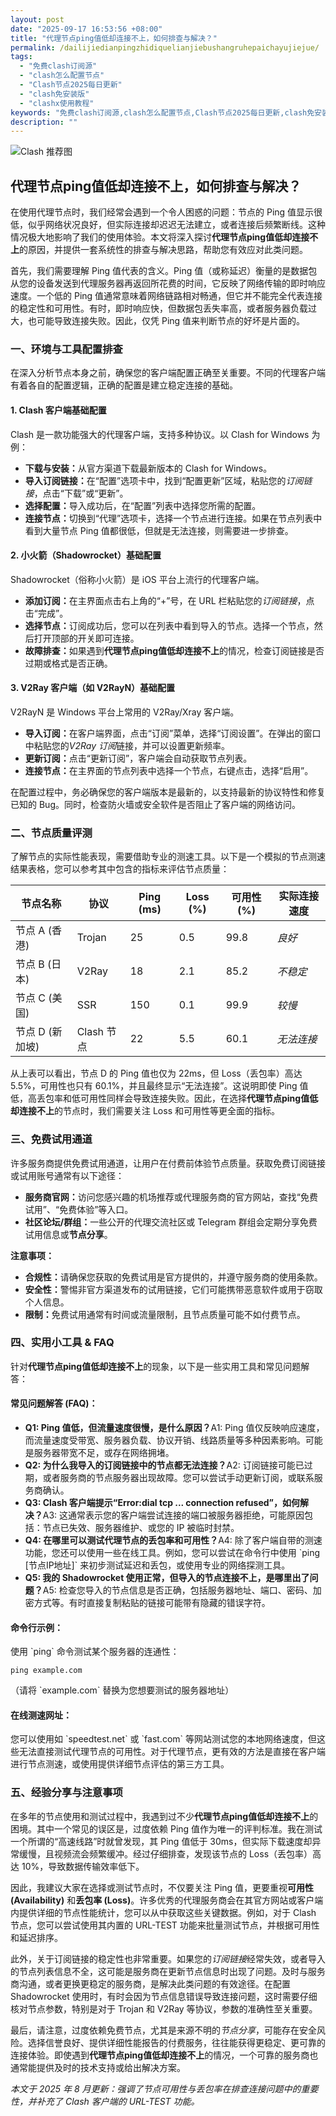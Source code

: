 ```yaml
---
layout: post
date: "2025-09-17 16:53:56 +08:00"
title: "代理节点ping值低却连接不上，如何排查与解决？"
permalink: /dailijiedianpingzhidiquelianjiebushangruhepaichayujiejue/
tags:
  - "免费clash订阅源"
  - "clash怎么配置节点"
  - "Clash节点2025每日更新"
  - "clash免安装版"
  - "clashx使用教程"
keywords: "免费clash订阅源,clash怎么配置节点,Clash节点2025每日更新,clash免安装版,clashx使用教程"
description: ""
---
```


![Clash 推荐图](https://clashjd.github.io/assets/img/节点订阅地址.png)

## 代理节点ping值低却连接不上，如何排查与解决？


<p>在使用代理节点时，我们经常会遇到一个令人困惑的问题：节点的 Ping 值显示很低，似乎网络状况良好，但实际连接却迟迟无法建立，或者连接后频繁断线。这种情况极大地影响了我们的使用体验。本文将深入探讨<strong>代理节点ping值低却连接不上</strong>的原因，并提供一套系统性的排查与解决思路，帮助您有效应对此类问题。</p>

<p>首先，我们需要理解 Ping 值代表的含义。Ping 值（或称延迟）衡量的是数据包从您的设备发送到代理服务器再返回所花费的时间，它反映了网络传输的即时响应速度。一个低的 Ping 值通常意味着网络链路相对畅通，但它并不能完全代表连接的稳定性和可用性。有时，即时响应快，但数据包丢失率高，或者服务器负载过大，也可能导致连接失败。因此，仅凭 Ping 值来判断节点的好坏是片面的。</p>

<h3>一、环境与工具配置排查</h3>

<p>在深入分析节点本身之前，确保您的客户端配置正确至关重要。不同的代理客户端有着各自的配置逻辑，正确的配置是建立稳定连接的基础。</p>

<h4>1. Clash 客户端基础配置</h4>

<p>Clash 是一款功能强大的代理客户端，支持多种协议。以 Clash for Windows 为例：</p>
<ul>
    <li><strong>下载与安装：</strong>从官方渠道下载最新版本的 Clash for Windows。</li>
    <li><strong>导入订阅链接：</strong>在“配置”选项卡中，找到“配置更新”区域，粘贴您的<em>订阅链接</em>，点击“下载”或“更新”。</li>
    <li><strong>选择配置：</strong>导入成功后，在“配置”列表中选择您所需的配置。</li>
    <li><strong>连接节点：</strong>切换到“代理”选项卡，选择一个节点进行连接。如果在节点列表中看到大量节点 Ping 值都很低，但就是无法连接，则需要进一步排查。</li>
</ul>

<h4>2. 小火箭（Shadowrocket）基础配置</h4>

<p>Shadowrocket（俗称小火箭）是 iOS 平台上流行的代理客户端。</p>
<ul>
    <li><strong>添加订阅：</strong>在主界面点击右上角的“+”号，在 URL 栏粘贴您的<em>订阅链接</em>，点击“完成”。</li>
    <li><strong>选择节点：</strong>订阅成功后，您可以在列表中看到导入的节点。选择一个节点，然后打开顶部的开关即可连接。</li>
    <li><strong>故障排查：</strong>如果遇到<strong>代理节点ping值低却连接不上</strong>的情况，检查订阅链接是否过期或格式是否正确。</li>
</ul>

<h4>3. V2Ray 客户端（如 V2RayN）基础配置</h4>

<p>V2RayN 是 Windows 平台上常用的 V2Ray/Xray 客户端。</p>
<ul>
    <li><strong>导入订阅：</strong>在客户端界面，点击“订阅”菜单，选择“订阅设置”。在弹出的窗口中粘贴您的<em>V2Ray 订阅</em>链接，并可以设置更新频率。</li>
    <li><strong>更新订阅：</strong>点击“更新订阅”，客户端会自动获取节点列表。</li>
    <li><strong>连接节点：</strong>在主界面的节点列表中选择一个节点，右键点击，选择“启用”。</li>
</ul>

<p>在配置过程中，务必确保您的客户端版本是最新的，以支持最新的协议特性和修复已知的 Bug。同时，检查防火墙或安全软件是否阻止了客户端的网络访问。</p>

<h3>二、节点质量评测</h3>

<p>了解节点的实际性能表现，需要借助专业的测速工具。以下是一个模拟的节点测速结果表格，您可以参考其中包含的指标来评估节点质量：</p>

<table>
    <thead>
        <tr>
            <th>节点名称</th>
            <th>协议</th>
            <th>Ping (ms)</th>
            <th>Loss (%)</th>
            <th>可用性 (%)</th>
            <th>实际连接速度</th>
        </tr>
    </thead>
    <tbody>
        <tr>
            <td>节点 A (香港)</td>
            <td>Trojan</td>
            <td>25</td>
            <td>0.5</td>
            <td>99.8</td>
            <td><em>良好</em></td>
        </tr>
        <tr>
            <td>节点 B (日本)</td>
            <td>V2Ray</td>
            <td>18</td>
            <td>2.1</td>
            <td>85.2</td>
            <td><em>不稳定</em></td>
        </tr>
        <tr>
            <td>节点 C (美国)</td>
            <td>SSR</td>
            <td>150</td>
            <td>0.1</td>
            <td>99.9</td>
            <td><em>较慢</em></td>
        </tr>
        <tr>
            <td>节点 D (新加坡)</td>
            <td>Clash 节点</td>
            <td>22</td>
            <td>5.5</td>
            <td>60.1</td>
            <td><em>无法连接</em></td>
        </tr>
    </tbody>
</table>

<p>从上表可以看出，节点 D 的 Ping 值也仅为 22ms，但 Loss（丢包率）高达 5.5%，可用性也只有 60.1%，并且最终显示“无法连接”。这说明即使 Ping 值低，高丢包率和低可用性同样会导致连接失败。因此，在选择<strong>代理节点ping值低却连接不上</strong>的节点时，我们需要关注 Loss 和可用性等更全面的指标。</p>

<h3>三、免费试用通道</h3>

<p>许多服务商提供免费试用通道，让用户在付费前体验节点质量。获取免费订阅链接或试用账号通常有以下途径：</p>
<ul>
    <li><strong>服务商官网：</strong>访问您感兴趣的机场推荐或代理服务商的官方网站，查找“免费试用”、“免费体验”等入口。</li>
    <li><strong>社区论坛/群组：</strong>一些公开的代理交流社区或 Telegram 群组会定期分享免费试用信息或<strong>节点分享</strong>。</li>
</ul>
<p><strong>注意事项：</strong></p>
<ul>
    <li><strong>合规性：</strong>请确保您获取的免费试用是官方提供的，并遵守服务商的使用条款。</li>
    <li><strong>安全性：</strong>警惕非官方渠道发布的试用链接，它们可能携带恶意软件或用于窃取个人信息。</li>
    <li><strong>限制：</strong>免费试用通常有时间或流量限制，且节点质量可能不如付费节点。</li>
</ul>

<h3>四、实用小工具 & FAQ</h3>

<p>针对<strong>代理节点ping值低却连接不上</strong>的现象，以下是一些实用工具和常见问题解答：</p>

<h4>常见问题解答 (FAQ)：</h4>
<ul>
    <li><strong>Q1: Ping 值低，但流量速度很慢，是什么原因？</strong>A1: Ping 值仅反映响应速度，而流量速度受带宽、服务器负载、协议开销、线路质量等多种因素影响。可能是服务器带宽不足，或存在网络拥堵。</li>
    <li><strong>Q2: 为什么我导入的订阅链接中的节点都无法连接？</strong>A2: 订阅链接可能已过期，或者服务商的节点服务器出现故障。您可以尝试手动更新订阅，或联系服务商确认。</li>
    <li><strong>Q3: Clash 客户端提示“Error:dial tcp ... connection refused”，如何解决？</strong>A3: 这通常表示您的客户端尝试连接的端口被服务器拒绝，可能原因包括：节点已失效、服务器维护、或您的 IP 被临时封禁。</li>
    <li><strong>Q4: 在哪里可以测试代理节点的丢包率和可用性？</strong>A4: 除了客户端自带的测速功能，您还可以使用一些在线工具。例如，您可以尝试在命令行中使用 `ping [节点IP地址]` 来初步测试延迟和丢包，或使用专业的网络探测工具。</li>
    <li><strong>Q5: 我的 Shadowrocket 使用正常，但导入的节点连接不上，是哪里出了问题？</strong>A5: 检查您导入的节点信息是否正确，包括服务器地址、端口、密码、加密方式等。有时直接复制粘贴的链接可能带有隐藏的错误字符。</li>
</ul>

<h4>命令行示例：</h4>
<p>使用 `ping` 命令测试某个服务器的连通性：</p>
<code>ping example.com</code>
<p>（请将 `example.com` 替换为您想要测试的服务器地址）</p>

<h4>在线测速网址：</h4>
<p>您可以使用如 `speedtest.net` 或 `fast.com` 等网站测试您的本地网络速度，但这些无法直接测试代理节点的可用性。对于代理节点，更有效的方法是直接在客户端进行节点测速，或使用提供详细节点评估的第三方工具。</p>

<h3>五、经验分享与注意事项</h3>

<p>在多年的节点使用和测试过程中，我遇到过不少<strong>代理节点ping值低却连接不上</strong>的困境。其中一个常见的误区是，过度依赖 Ping 值作为唯一的评判标准。我在测试一个所谓的“高速线路”时就曾发现，其 Ping 值低于 30ms，但实际下载速度却异常缓慢，且视频流会频繁缓冲。经过仔细排查，发现该节点的 Loss（丢包率）高达 10%，导致数据传输效率低下。</p>

<p>因此，我建议大家在选择或测试节点时，不仅要关注 Ping 值，更要重视<strong>可用性 (Availability)</strong> 和<strong>丢包率 (Loss)</strong>。许多优秀的代理服务商会在其官方网站或客户端内提供详细的节点性能统计，您可以从中获取这些关键数据。例如，对于 Clash 节点，您可以尝试使用其内置的 URL-TEST 功能来批量测试节点，并根据可用性和延迟排序。</p>

<p>此外，关于订阅链接的稳定性也非常重要。如果您的<em>订阅链接</em>经常失效，或者导入的节点列表信息不全，这可能是服务商在更新节点信息时出现了问题。及时与服务商沟通，或者更换更稳定的服务商，是解决此类问题的有效途径。在配置 Shadowrocket 使用时，有时会因为节点信息错误导致连接问题，这时需要仔细核对节点参数，特别是对于 Trojan 和 V2Ray 等协议，参数的准确性至关重要。</p>

<p>最后，请注意，过度依赖免费节点，尤其是来源不明的<em>节点分享</em>，可能存在安全风险。选择信誉良好、提供详细性能报告的付费服务，往往能获得更稳定、更可靠的连接体验。即使遇到<strong>代理节点ping值低却连接不上</strong>的情况，一个可靠的服务商也通常能提供及时的技术支持或给出解决方案。</p>

<p><em>本文于 2025 年 8 月更新：强调了节点可用性与丢包率在排查连接问题中的重要性，并补充了 Clash 客户端的 URL-TEST 功能。</em></p>
